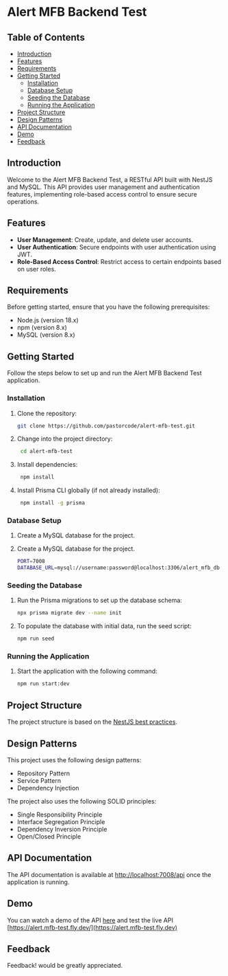 # Alert MFB Backend Test

## Table of Contents

- [Introduction](#introduction)
- [Features](#features)
- [Requirements](#requirements)
- [Getting Started](#getting-started)
    - [Installation](#installation)
    - [Database Setup](#database-setup)
    - [Seeding the Database](#seeding-the-database)
    - [Running the Application](#running-the-application)
- [Project Structure](#project-structure)
- [Design Patterns](#design-patterns)
- [API Documentation](#api-documentation)
- [Demo](#demo)
- [Feedback](#feedback)

## Introduction

Welcome to the Alert MFB Backend Test, a RESTful API built with NestJS and MySQL. This API provides user management and authentication features, implementing role-based access control to ensure secure operations.

## Features

- **User Management**: Create, update, and delete user accounts.
- **User Authentication**: Secure endpoints with user authentication using JWT.
- **Role-Based Access Control**: Restrict access to certain endpoints based on user roles.

## Requirements

Before getting started, ensure that you have the following prerequisites:

- Node.js (version 18.x)
- npm (version 8.x)
- MySQL (version 8.x)

## Getting Started

Follow the steps below to set up and run the Alert MFB Backend Test application.

### Installation

1. Clone the repository:

   ```bash
   git clone https://github.com/pastorcode/alert-mfb-test.git

2. Change into the project directory:

   ```bash
    cd alert-mfb-test

3. Install dependencies:

   ```bash
    npm install

4. Install Prisma CLI globally (if not already installed):

   ```bash
    npm install -g prisma

### Database Setup

1. Create a MySQL database for the project.

2. Create a MySQL database for the project.

   ```bash
   PORT=7008
   DATABASE_URL=mysql://username:password@localhost:3306/alert_mfb_db

### Seeding the Database

1. Run the Prisma migrations to set up the database schema:

   ```bash
   npx prisma migrate dev --name init

2. To populate the database with initial data, run the seed script:

   ```bash
   npm run seed

### Running the Application

1. Start the application with the following command:

   ```bash
   npm run start:dev


## Project Structure

The project structure is based on the [NestJS best practices](https://docs.nestjs.com/techniques/performance).

## Design Patterns
This project uses the following design patterns:
* Repository Pattern
* Service Pattern
* Dependency Injection

The project also uses the following SOLID principles:
* Single Responsibility Principle
* Interface Segregation Principle
* Dependency Inversion Principle
* Open/Closed Principle

## API Documentation

The API documentation is available at [http://localhost:7008/api](http://localhost:8081/api) once the application is running.

## Demo

You can watch a demo of the API [here](https://drive.google.com/drive/folders/1f-kOBxtTpZNSMXZuW-CeaLIti-7oIU2Q?usp=sharing) and test the live API [https://alert.mfb-test.fly.dev/](https://alert.mfb-test.fly.dev)


## Feedback

Feedback! would be greatly appreciated.






